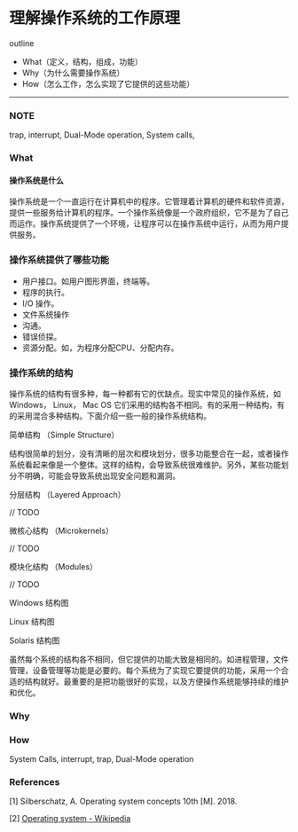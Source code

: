 # 理解操作系统的工作原理

outline

- What（定义，结构，组成，功能）
- Why（为什么需要操作系统）
- How（怎么工作，怎么实现了它提供的这些功能）



---



### NOTE

trap, interrupt, Dual-Mode operation, System calls, 

### What

#### 操作系统是什么

操作系统是一个一直运行在计算机中的程序。它管理着计算机的硬件和软件资源，提供一些服务给计算机的程序。一个操作系统像是一个政府组织，它不是为了自己而运作。操作系统提供了一个环境，让程序可以在操作系统中运行，从而为用户提供服务。

### 操作系统提供了哪些功能

- 用户接口。如用户图形界面，终端等。
- 程序的执行。
- I/O 操作。
- 文件系统操作
- 沟通。
- 错误侦探。
- 资源分配。如，为程序分配CPU、分配内存。

### 操作系统的结构

操作系统的结构有很多种，每一种都有它的优缺点。现实中常见的操作系统，如 Windows， Linux， Mac OS 它们采用的结构各不相同。有的采用一种结构，有的采用混合多种结构。下面介绍一些一般的操作系统结构。

简单结构 （Simple Structure）

结构很简单的划分，没有清晰的层次和模块划分，很多功能整合在一起，或者操作系统看起来像是一个整体。这样的结构，会导致系统很难维护。另外，某些功能划分不明确，可能会导致系统出现安全问题和漏洞。

分层结构 （Layered Approach）

// TODO

微核心结构 （Microkernels）

// TODO

模块化结构 （Modules）

// TODO

Windows 结构图

Linux 结构图

Solaris 结构图

虽然每个系统的结构各不相同，但它提供的功能大致是相同的。如进程管理，文件管理，设备管理等功能是必要的。每个系统为了实现它要提供的功能，采用一个合适的结构就好。最重要的是把功能很好的实现，以及方便操作系统能够持续的维护和优化。

### Why

### How

System Calls, interrupt, trap, Dual-Mode operation



### References

[1] Silberschatz, A. Operating system concepts 10th [M]. 2018.

[2] [Operating system - Wikipedia](https://en.wikipedia.org/wiki/Operating_system)